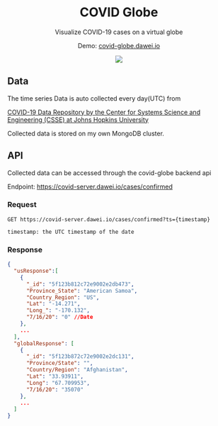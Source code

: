 <h1 align="center">COVID Globe</h1>
<p align="center">Visualize COVID-19 cases on a virtual globe</p>
<p align="center">Demo: <a href="https://covid-globe.dawei.io">covid-globe.dawei.io</a></p>
<div align="center">
  <img src="https://daweifeng.s3-us-west-2.amazonaws.com/public/app_images/covid-globe-1.png"/>
</div>

## Data

The time series Data is auto collected every day(UTC) from 

<a href="https://github.com/CSSEGISandData/COVID-19">COVID-19 Data Repository by the Center for Systems Science and Engineering (CSSE) at Johns Hopkins University</a>

Collected data is stored on my own MongoDB cluster.

## API

Collected data can be accessed through the covid-globe backend api

Endpoint: https://covid-server.dawei.io/cases/confirmed

### Request

````
GET https://covid-server.dawei.io/cases/confirmed?ts={timestamp}

timestamp: the UTC timestamp of the date
````
### Response

```json
{
  "usResponse":[
    { 
      "_id": "5f123b812c72e9002e2db473",
      "Province_State": "American Samoa",
      "Country_Region": "US",
      "Lat": "-14.271",
      "Long_": "-170.132",
      "7/16/20": "0" //Date
    },
    ...
  ],
  "globalResponse": [
    {
      "_id": "5f123b872c72e9002e2dc131",
      "Province/State": "",
      "Country/Region": "Afghanistan",
      "Lat": "33.93911",
      "Long": "67.709953",
      "7/16/20": "35070"
    },
    ...
  ]
}
```
